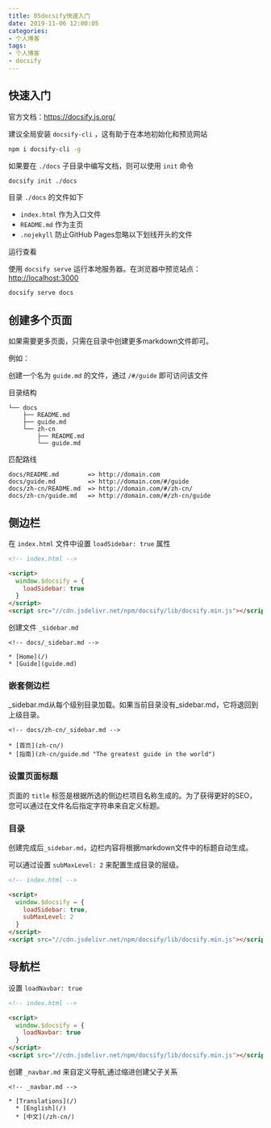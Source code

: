 ```yaml
---
title: 05docsify快速入门
date: 2019-11-06 12:00:05
categories:
- 个人博客
tags:
- 个人博客
- docsify
---
```


## 快速入门

官方文档：<https://docsify.js.org/>

建议全局安装 ```docsify-cli``` ，这有助于在本地初始化和预览网站

```sh
npm i docsify-cli -g
```

如果要在 ```./docs``` 子目录中编写文档，则可以使用 ```init``` 命令

```sh
docsify init ./docs
```

目录 ```./docs``` 的文件如下

- ```index.html``` 作为入口文件
- ```README.md``` 作为主页
- ```.nojekyll``` 防止GitHub Pages忽略以下划线开头的文件

运行查看

使用 ```docsify serve``` 运行本地服务器。在浏览器中预览站点：<http://localhost:3000>

```sh
docsify serve docs
```

## 创建多个页面

如果需要更多页面，只需在目录中创建更多markdown文件即可。

例如：

创建一个名为 ```guide.md``` 的文件，通过 ```/#/guide``` 即可访问该文件

目录结构

```log
└── docs
    ├── README.md
    ├── guide.md
    └── zh-cn
        ├── README.md
        └── guide.md
```

匹配路线

```log
docs/README.md        => http://domain.com
docs/guide.md         => http://domain.com/#/guide
docs/zh-cn/README.md  => http://domain.com/#/zh-cn/
docs/zh-cn/guide.md   => http://domain.com/#/zh-cn/guide
```

## 侧边栏

在 ```index.html``` 文件中设置 ```loadSidebar: true``` 属性

```html
<!-- index.html -->

<script>
  window.$docsify = {
    loadSidebar: true
  }
</script>
<script src="//cdn.jsdelivr.net/npm/docsify/lib/docsify.min.js"></script>
```

创建文件 ```_sidebar.md```

```log
<!-- docs/_sidebar.md -->

* [Home](/)
* [Guide](guide.md)
```

### 嵌套侧边栏

_sidebar.md从每个级别目录加载。如果当前目录没有_sidebar.md，它将退回到上级目录。

```log
<!-- docs/zh-cn/_sidebar.md -->

* [首页](zh-cn/)
* [指南](zh-cn/guide.md "The greatest guide in the world")
```

### 设置页面标题

页面的 ```title``` 标签是根据所选的侧边栏项目名称生成的。为了获得更好的SEO，您可以通过在文件名后指定字符串来自定义标题。

### 目录

创建完成后```_sidebar.md```，边栏内容将根据markdown文件中的标题自动生成。

可以通过设置 ```subMaxLevel: 2``` 来配置生成目录的层级。

```html
<!-- index.html -->

<script>
  window.$docsify = {
    loadSidebar: true,
    subMaxLevel: 2
  }
</script>
<script src="//cdn.jsdelivr.net/npm/docsify/lib/docsify.min.js"></script>
```

## 导航栏

设置 ```loadNavbar: true``` 

```html
<!-- index.html -->

<script>
  window.$docsify = {
    loadNavbar: true
  }
</script>
<script src="//cdn.jsdelivr.net/npm/docsify/lib/docsify.min.js"></script>
```

创建 ```_navbar.md``` 来自定义导航,通过缩进创建父子关系

```log
<!-- _navbar.md -->

* [Translations](/)
  * [English](/)
  * [中文](/zh-cn/)
```
